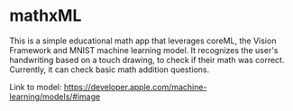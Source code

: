 # mathxML

This is a simple educational math app that leverages coreML, the Vision Framework and MNIST machine learning model. It recognizes the user's handwriting based on a touch drawing, to check if their math was correct. Currently, it can check basic math addition questions. 

Link to model: https://developer.apple.com/machine-learning/models/#image 
